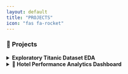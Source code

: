 ```yaml
---
layout: default
title: "PROJECTS"
icon: "fas fa-rocket"
---
```


### 🚀 Projects

<details>
  <summary><b>Exploratory Titanic Dataset EDA</b></summary>

🔹 Tech Stack: <br>
<img src="https://www.python.org/static/community_logos/python-logo.png" width="26"/> Python  
<img src="https://upload.wikimedia.org/wikipedia/commons/e/ed/Pandas_logo.svg" width="26"/> Pandas  
<img src="https://matplotlib.org/_static/images/logo2.svg" width="26"/> Matplotlib  
<img src="https://seaborn.pydata.org/_static/logo-wide-lightbg.svg" width="26"/> Seaborn  

Description: Performed in-depth analysis of the Titanic dataset to uncover survival trends based on gender, class, and age. Created visualizations and derived insights.  <br>
Repo / Demo: https://www.kaggle.com/code/weldonsitienei/weldon-kipkoech-eda
</details>

<details>
  <summary><b>🏨 Hotel Performance Analytics Dashboard</b></summary>

🔹 Tech Stack: <br>
<img src="https://upload.wikimedia.org/wikipedia/commons/c/cf/New_Power_BI_Logo.svg" width="26"/> Power BI  
<img src="https://upload.wikimedia.org/wikipedia/commons/3/34/Microsoft_Office_Excel_%282019%E2%80%93present%29.svg" width="26"/> Excel  
<img src="https://static.wikia.nocookie.net/logopedia/images/8/8a/DAX_2007.svg" width="26"/> DAX  

Description: A visually rich dashboard analyzing hotel revenue, occupancy, performance metrics, and operational KPIs for multiple luxury properties. Includes insights on ADR, RevPAR, cancellations, and realization rates.  <br>
Repo / Demo: *(Add link if available)*  
Download: `Hotel_Dashboard.pbix`<br>
⭐ **Metrics Covered:** ADR, RevPAR, DBRN, DSRN, DURN, Cancellation & Realization Rates

Key Features:<br>
- 📊 **1.68B Revenue** analyzed across multiple properties
- 🏨 **57.79% Average Occupancy Rate**
- 💰 **12,696 Average Daily Rate (ADR)**
- ⭐ **70.14% Realization Rate**
- 📈 **Interactive filters** for city, room type, and date ranges
</details>

